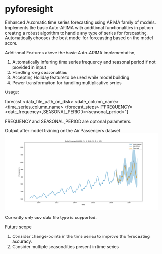 # pyforesight
Enhanced Automatic time series forecasting using ARIMA family of models. 
Implements the basic Auto-ARIMA with additional functionalities in python creating a robust algorithm to handle any type of series for forecasting. 
Automatically chooses the best model for forecasting based on the model score.

Additional Features above the basic Auto-ARIMA implementation,
1. Automatically inferring time series frequency and seasonal period if not provided in input
2. Handling long seasonalities
3. Accepting Holiday feature to be used while model building
4. Power transformation for handling multiplicative series


Usage:

forecast <data_file_path_on_disk> <date_column_name> <time_series_column_name> <forecast_steps> ["FREQUENCY=<date_frequency>,SEASONAL_PERIOD=<seasonal_period>"]

FREQUENCY and SEASONAL_PERIOD are optional parameters.

Output after model training on the Air Passengers dataset
![Airlines Dataset example](docs/AirlinesForecast.png?raw=true "Airlines Data Forecasting")

Currently only csv data file type is supported.

Future scope:
1. Consider change-points in the time series to improve the forecasting accuracy.
2. Consider multiple seasonalities present in time series
